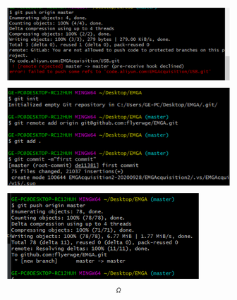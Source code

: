 ![image-20201202193725300](草稿.assets/image-20201202193725300.png)





![image-20201202205115750](草稿.assets/image-20201202205115750.png)

![image-20201202205139380](草稿.assets/image-20201202205139380.png)

$$\Omega$$